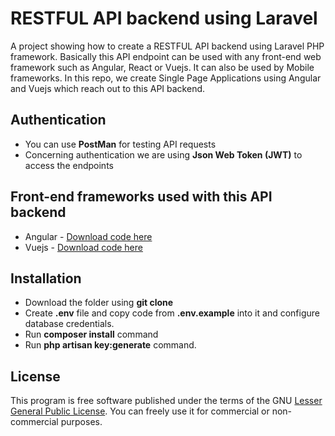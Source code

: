 # RESTFUL API backend using Laravel

A project showing how to create a RESTFUL API backend using Laravel PHP framework. Basically this API endpoint can be used with any front-end web framework such as Angular, React or Vuejs. It can also be used by Mobile frameworks. In this repo, we create Single Page Applications using Angular and Vuejs which reach out to this API backend.

## Authentication
* You can use **PostMan** for testing API requests
* Concerning authentication we are using **Json Web Token (JWT)** to access the endpoints

## Front-end frameworks used with this API backend
* Angular - [Download code here](https://github.com/Patwan/restful-api-frontend-angular)
* Vuejs -  [Download code here](https://github.com/Patwan/restful-api-frontend-vuejs)


## Installation
* Download the folder using **git clone**
* Create **.env** file and copy code from  **.env.example**  into it and configure database credentials.
* Run **composer install** command
* Run **php artisan key:generate** command.


## License
This program is free software published under the terms of the GNU [Lesser General Public License](http://www.gnu.org/copyleft/lesser.html). You can freely use it for commercial or non-commercial purposes.